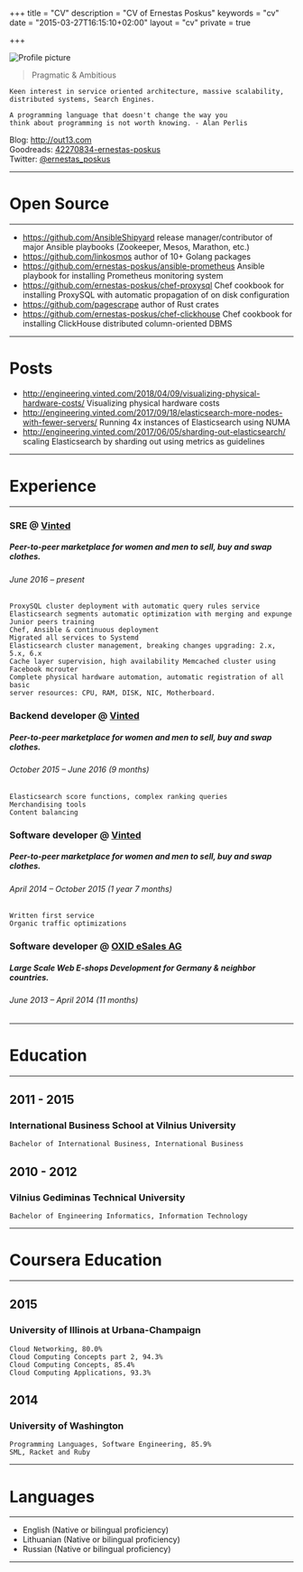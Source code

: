 +++
title = "CV"
description = "CV of Ernestas Poskus"
keywords = "cv"
date = "2015-03-27T16:15:10+02:00"
layout = "cv"
private = true

+++

![Profile picture](/images/profile.jpeg)

> Pragmatic & Ambitious

```
Keen interest in service oriented architecture, massive scalability,
distributed systems, Search Engines.
```

```
A programming language that doesn't change the way you
think about programming is not worth knowing. - Alan Perlis
```

Blog: <a href="http://out13.com">http://out13.com</a><br />
Goodreads: <a href="https://www.goodreads.com/user/show/42270834-ernestas-poskus">42270834-ernestas-poskus</a><br />
Twitter: <a href="https://twitter.com/ernestas_poskus">@ernestas_poskus</a>

---------

# <a name="open_source">Open Source</a>

---------

- https://github.com/AnsibleShipyard release manager/contributor of major Ansible playbooks (Zookeeper, Mesos, Marathon, etc.)
- https://github.com/linkosmos author of 10+ Golang packages
- https://github.com/ernestas-poskus/ansible-prometheus Ansible playbook for installing Prometheus monitoring system
- https://github.com/ernestas-poskus/chef-proxysql Chef cookbook for installing ProxySQL with automatic propagation of on disk configuration
- https://github.com/pagescrape author of Rust crates
- https://github.com/ernestas-poskus/chef-clickhouse Chef cookbook for installing ClickHouse distributed column-oriented DBMS

---------

# <a name="Posts">Posts</a>

- http://engineering.vinted.com/2018/04/09/visualizing-physical-hardware-costs/ Visualizing physical hardware costs
- http://engineering.vinted.com/2017/09/18/elasticsearch-more-nodes-with-fewer-servers/ Running 4x instances of Elasticsearch using NUMA
- http://engineering.vinted.com/2017/06/05/sharding-out-elasticsearch/ scaling Elasticsearch by sharding out using metrics as guidelines

---------

# <a name="experience">Experience</a>

---------

### SRE @ [Vinted](http://vinted.com/)
##### Peer-to-peer marketplace for women and men to sell, buy and swap clothes.
###### June 2016 – present

```
ProxySQL cluster deployment with automatic query rules service
Elasticsearch segments automatic optimization with merging and expunge
Junior peers training
Chef, Ansible & continuous deployment
Migrated all services to Systemd
Elasticsearch cluster management, breaking changes upgrading: 2.x, 5.x, 6.x
Cache layer supervision, high availability Memcached cluster using Facebook mcrouter
Complete physical hardware automation, automatic registration of all basic
server resources: CPU, RAM, DISK, NIC, Motherboard.
```

### Backend developer @ [Vinted](http://vinted.com/)
##### Peer-to-peer marketplace for women and men to sell, buy and swap clothes.
###### October 2015 – June 2016 (9 months)

```
Elasticsearch score functions, complex ranking queries
Merchandising tools
Content balancing
```

### Software developer @ [Vinted](http://vinted.com/)
##### Peer-to-peer marketplace for women and men to sell, buy and swap clothes.
###### April 2014 – October 2015 (1 year 7 months)

```
Written first service
Organic traffic optimizations
```

### Software developer @ [OXID eSales AG](https://www.oxid-esales.com/)
##### Large Scale Web E-shops Development for Germany & neighbor countries.
###### June 2013 – April 2014 (11 months)

---------

# <a name="education">Education</a>

---------

## 2011 - 2015

### International Business School at Vilnius University

```
Bachelor of International Business, International Business
```

## 2010 - 2012

### Vilnius Gediminas Technical University
```
Bachelor of Engineering Informatics, Information Technology
```

---------

# <a name="coursera-education">Coursera Education</a>

---------

## 2015

### University of Illinois at Urbana-Champaign

```
Cloud Networking, 80.0%
Cloud Computing Concepts part 2, 94.3%
Cloud Computing Concepts, 85.4%
Cloud Computing Applications, 93.3%
```

## 2014

### University of Washington

```
Programming Languages, Software Engineering, 85.9%
SML, Racket and Ruby
```

---------

# <a name="languages">Languages</a>

---------

- English (Native or bilingual proficiency)
- Lithuanian (Native or bilingual proficiency)
- Russian (Native or bilingual proficiency)

---------
